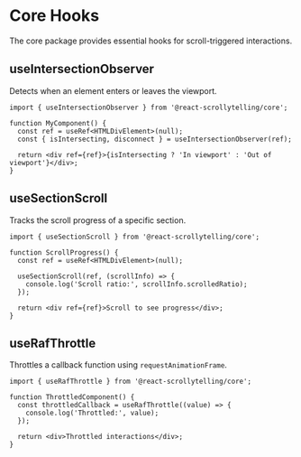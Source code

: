 # Core Hooks

The core package provides essential hooks for scroll-triggered interactions.

## useIntersectionObserver

Detects when an element enters or leaves the viewport.

```tsx
import { useIntersectionObserver } from '@react-scrollytelling/core';

function MyComponent() {
  const ref = useRef<HTMLDivElement>(null);
  const { isIntersecting, disconnect } = useIntersectionObserver(ref);

  return <div ref={ref}>{isIntersecting ? 'In viewport' : 'Out of viewport'}</div>;
}
```

## useSectionScroll

Tracks the scroll progress of a specific section.

```tsx
import { useSectionScroll } from '@react-scrollytelling/core';

function ScrollProgress() {
  const ref = useRef<HTMLDivElement>(null);

  useSectionScroll(ref, (scrollInfo) => {
    console.log('Scroll ratio:', scrollInfo.scrolledRatio);
  });

  return <div ref={ref}>Scroll to see progress</div>;
}
```

## useRafThrottle

Throttles a callback function using `requestAnimationFrame`.

```tsx
import { useRafThrottle } from '@react-scrollytelling/core';

function ThrottledComponent() {
  const throttledCallback = useRafThrottle((value) => {
    console.log('Throttled:', value);
  });

  return <div>Throttled interactions</div>;
}
```

